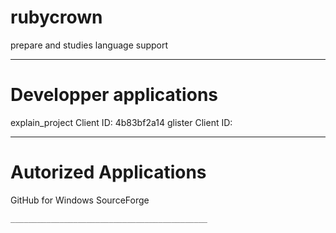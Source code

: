 # rubycrown
prepare and studies language support

_____________________________________
# Developper applications
explain_project
Client ID: 4b83bf2a14
 glister
 Client ID:
 _______________________________________
 # Autorized Applications
 
 GitHub for Windows
	SourceForge
	
	____________________________________________
 
 
